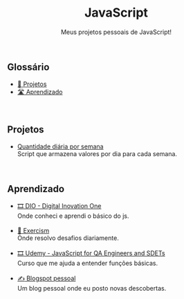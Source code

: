 <h1 align="center">JavaScript</h1>
<p align="center">Meus projetos pessoais de JavaScript!</p>
<br>

## Glossário
* [:bookmark_tabs: Projetos](#projetos)
* [:motorway: Aprendizado](#aprendizado)
<br>

## Projetos
* [Quantidade diária por semana](https://github.com/diegopereiracruz/javascript/tree/main/quantidade-por-semana)<br>
Script que armazena valores por dia para cada semana.
<br>

## Aprendizado
* [:film_strip: DIO - Digital Inovation One](https://web.dio.me/users/diegopereiracruz1019/?tab=achievements)<br>
Onde conheci e aprendi o básico do js.<br><br>
* [:memo: Exercism](https://exercism.org/profiles/diegopereiracruz)<br>
Onde resolvo desafios diariamente.<br><br>
* [:film_strip: Udemy - JavaScript for QA Engineers and SDETs](https://www.udemy.com/course/javascript-for-qa-engineers-and-sdets/)<br>
Curso que me ajuda a entender funções básicas.<br><br>
* [:writing_hand: Blogspot pessoal](https://let-diego.blogspot.com/)<br>
Um blog pessoal onde eu posto novas descobertas.<br><br>
